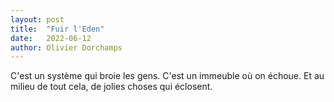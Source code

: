 ```yaml
---
layout: post
title:  "Fuir l'Eden"
date:   2022-06-12
author: Olivier Dorchamps
---
```

C'est un système qui broie les gens. C'est un immeuble où on échoue. Et au milieu de tout cela, de jolies choses qui éclosent.
